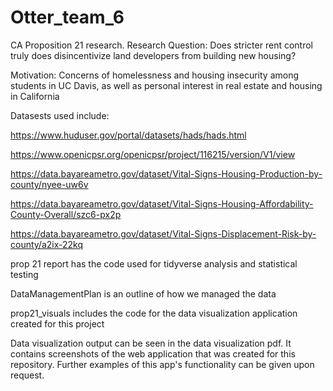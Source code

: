 # Otter_team_6
CA Proposition 21 research. Research Question: Does stricter rent control truly does disincentivize land developers from building new housing?


Motivation: Concerns of homelessness and housing insecurity among students in UC Davis, as well as personal interest in real estate and housing in California


Datasests used include:


https://www.huduser.gov/portal/datasets/hads/hads.html


https://www.openicpsr.org/openicpsr/project/116215/version/V1/view


https://data.bayareametro.gov/dataset/Vital-Signs-Housing-Production-by-county/nyee-uw6v


https://data.bayareametro.gov/dataset/Vital-Signs-Housing-Affordability-County-Overall/szc6-px2p


https://data.bayareametro.gov/dataset/Vital-Signs-Displacement-Risk-by-county/a2ix-22kq


prop 21 report has the code used for tidyverse analysis and statistical testing


DataManagementPlan is an outline of how we managed the data


prop21_visuals includes the code for the data visualization application created for this project


Data visualization output can be seen in the data visualization pdf. It contains screenshots of the web application that was created for this repository. Further examples of this app's functionality can be given upon request.
